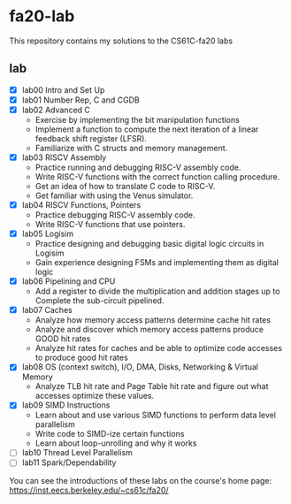 # fa20-lab
This repository contains my solutions to the CS61C-fa20 labs 

## lab
- [x] lab00 Intro and Set Up
- [x] lab01 Number Rep, C and CGDB
- [x] lab02 Advanced C
    * Exercise by implementing the bit manipulation functions
    * Implement a function to compute the next iteration of a linear feedback shift register (LFSR).
    * Familiarize with C structs and memory management.
- [x] lab03 RISCV Assembly
    * Practice running and debugging RISC-V assembly code.
    * Write RISC-V functions with the correct function calling procedure.
    * Get an idea of how to translate C code to RISC-V.
    * Get familiar with using the Venus simulator.
- [x] lab04 RISCV Functions, Pointers
    * Practice debugging RISC-V assembly code.
    * Write RISC-V functions that use pointers.
- [x] lab05 Logisim
    * Practice designing and debugging basic digital logic circuits in Logisim
    * Gain experience designing FSMs and implementing them as digital logic
- [x] lab06 Pipelining and CPU
    * Add a register to divide the multiplication and addition stages up to Complete the sub-circuit pipelined.
- [x] lab07 Caches
    * Analyze how memory access patterns determine cache hit rates
    * Analyze and discover which memory access patterns produce GOOD hit rates
    * Analyze hit rates for caches and be able to optimize code accesses to produce good hit rates
- [x] lab08 OS (context switch), I/O, DMA, Disks, Networking & Virtual Memory
    * Analyze TLB hit rate and Page Table hit rate and figure out what accesses optimize these values.
- [x] lab09 SIMD Instructions
    * Learn about and use various SIMD functions to perform data level parallelism
    * Write code to SIMD-ize certain functions
    * Learn about loop-unrolling and why it works
- [ ] lab10 Thread Level Parallelism
- [ ] lab11 Spark/Dependability

You can see the introductions of these labs on the course's home page: https://inst.eecs.berkeley.edu/~cs61c/fa20/
